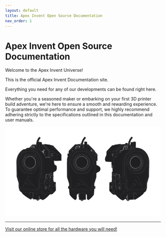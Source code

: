 ```yaml
---
layout: default
title: Apex Invent Open Source Documentation
nav_order: 1
---
```


# Apex Invent Open Source Documentation

<p class="fw-700">Welcome to the Apex Invent Universe!</p>

This is the official Apex Invent Documentation site. 

Everything you need for any of our developments can be found right here.

Whether you're a seasoned maker or embarking on your first 3D printer build adventure, we're here to ensure a smooth and rewarding experience. 
To guarantee optimal performance and support, we highly recommend adhering strictly to the specifications outlined in this documentation and user manuals.




![](./assets/apexflow.png)

---

[Visit our online store for all the hardware you will need!](https://apexinvent.co.za/)
